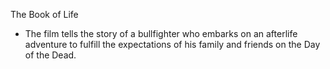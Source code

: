  The Book of Life 
- The film tells the story of a bullfighter who embarks on an afterlife adventure to fulfill the expectations of his family and friends on the Day of the Dead.
